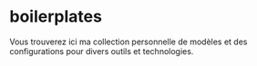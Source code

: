 # boilerplates
Vous trouverez ici ma collection personnelle de modèles et des configurations pour divers outils et technologies.
